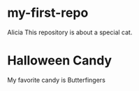 # my-first-repo
Alicia
This repository is about a special cat.

# Halloween Candy
My favorite candy is Butterfingers
